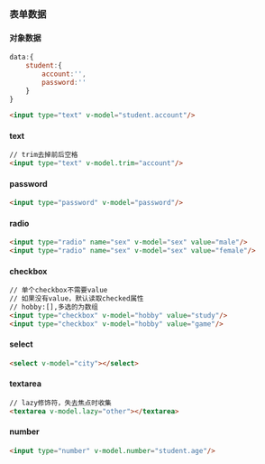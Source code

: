 ### 表单数据

#### 对象数据

```js
data:{
    student:{
        account:'',
        password:''
    }
}
```

```html
<input type="text" v-model="student.account"/>
```

#### text

```html
// trim去掉前后空格
<input type="text" v-model.trim="account"/>
```

#### password

```html
<input type="password" v-model="password"/>
```

#### radio

```html
<input type="radio" name="sex" v-model="sex" value="male"/>
<input type="radio" name="sex" v-model="sex" value="female"/>
```

#### checkbox

```html
// 单个checkbox不需要value
// 如果没有value，默认读取checked属性
// hobby:[],多选的为数组
<input type="checkbox" v-model="hobby" value="study"/>
<input type="checkbox" v-model="hobby" value="game"/>
```

#### select

```html
<select v-model="city"></select>
```

#### textarea

```html
// lazy修饰符，失去焦点时收集
<textarea v-model.lazy="other"></textarea>
```

#### number

```html
<input type="number" v-model.number="student.age"/>
```

